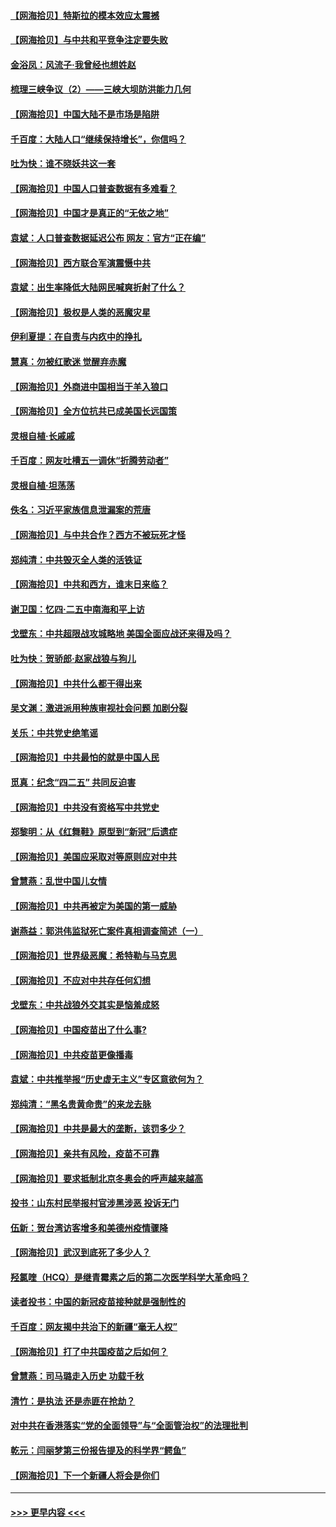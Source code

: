 #### [【网海拾贝】特斯拉的模本效应太震撼](../pages/nsc993/n12925626.md?t=05080252) 
#### [【网海拾贝】与中共和平竞争注定要失败](../pages/nsc993/n12923326.md?t=05080252) 
#### [金浴凤：风流子‧我曾经也想姓赵](../pages/nsc993/n12920911.md?t=05080252) 
#### [梳理三峡争议（2）——三峡大坝防洪能力几何](../pages/nsc993/n12920173.md?t=05080252) 
#### [【网海拾贝】中国大陆不是市场是陷阱](../pages/nsc993/n12920143.md?t=05080252) 
#### [千百度：大陆人口“继续保持增长”，你信吗？](../pages/nsc993/n12918946.md?t=05080252) 
#### [吐为快：谁不晓妖共这一套](../pages/nsc993/n12918941.md?t=05080252) 
#### [【网海拾贝】中国人口普查数据有多难看？](../pages/nsc993/n12917822.md?t=05080252) 
#### [【网海拾贝】中国才是真正的“无依之地”](../pages/nsc993/n12915845.md?t=05080252) 
#### [袁斌：人口普查数据延迟公布 网友：官方“正在编”](../pages/nsc993/n12915748.md?t=05080252) 
#### [【网海拾贝】西方联合军演震慑中共](../pages/nsc993/n12913466.md?t=05080252) 
#### [袁斌：出生率降低大陆网民喊爽折射了什么？](../pages/nsc993/n12913365.md?t=05080252) 
#### [【网海拾贝】极权是人类的恶魔灾星](../pages/nsc993/n12910697.md?t=05080252) 
#### [伊利夏提：在自责与内疚中的挣扎](../pages/nsc993/n12910493.md?t=05080252) 
#### [慧真：勿被红歌迷 觉醒弃赤魔](../pages/nsc993/n12910485.md?t=05080252) 
#### [【网海拾贝】外商进中国相当于羊入狼口](../pages/nsc993/n12908274.md?t=05080252) 
#### [【网海拾贝】全方位抗共已成美国长远国策](../pages/nsc993/n12906878.md?t=05080252) 
#### [灵根自植‧长戚戚](../pages/nsc993/n12905585.md?t=05080252) 
#### [千百度：网友吐槽五一调休“折腾劳动者”](../pages/nsc993/n12905934.md?t=05080252) 
#### [灵根自植‧坦荡荡](../pages/nsc993/n12905562.md?t=05080252) 
#### [佚名：习近平家族信息泄漏案的荒唐](../pages/nsc993/n12904705.md?t=05080252) 
#### [【网海拾贝】与中共合作？西方不被玩死才怪](../pages/nsc993/n12903873.md?t=05080252) 
#### [郑纯清：中共毁灭全人类的活铁证](../pages/nsc993/n12903785.md?t=05080252) 
#### [【网海拾贝】中共和西方，谁末日来临？](../pages/nsc993/n12903482.md?t=05080252) 
#### [谢卫国：忆四‧二五中南海和平上访](../pages/nsc993/n12902192.md?t=05080252) 
#### [戈壁东：中共超限战攻城略地 美国全面应战还来得及吗？](../pages/nsc993/n12902297.md?t=05080252) 
#### [吐为快：贺骄郎‧赵家战狼与狗儿](../pages/nsc993/n12902280.md?t=05080252) 
#### [【网海拾贝】中共什么都干得出来](../pages/nsc993/n12897500.md?t=05080252) 
#### [吴文渊：激进派用种族审视社会问题 加剧分裂](../pages/nsc993/n12893881.md?t=05080252) 
#### [关乐：中共党史绝笔谣](../pages/nsc993/n12897270.md?t=05080252) 
#### [【网海拾贝】中共最怕的就是中国人民](../pages/nsc993/n12894705.md?t=05080252) 
#### [觅真：纪念“四二五” 共同反迫害](../pages/nsc993/n12894553.md?t=05080252) 
#### [【网海拾贝】中共没有资格写中共党史](../pages/nsc993/n12892231.md?t=05080252) 
#### [郑黎明：从《红舞鞋》原型到“新冠”后遗症](../pages/nsc993/n12890469.md?t=05080252) 
#### [【网海拾贝】美国应采取对等原则应对中共](../pages/nsc993/n12889176.md?t=05080252) 
#### [曾慧燕：乱世中国儿女情](../pages/nsc993/n12887931.md?t=05080252) 
#### [【网海拾贝】中共再被定为美国的第一威胁](../pages/nsc993/n12887580.md?t=05080252) 
#### [谢燕益：郭洪伟监狱死亡案件真相调查简述（一）](../pages/nsc993/n12885648.md?t=05080252) 
#### [【网海拾贝】世界级恶魔：希特勒与马克思](../pages/nsc993/n12884062.md?t=05080252) 
#### [【网海拾贝】不应对中共存任何幻想](../pages/nsc993/n12881460.md?t=05080252) 
#### [戈壁东：中共战狼外交其实是恼羞成怒](../pages/nsc993/n12880392.md?t=05080252) 
#### [【网海拾贝】中国疫苗出了什么事?](../pages/nsc993/n12879124.md?t=05080252) 
#### [【网海拾贝】中共疫苗更像播毒](../pages/nsc993/n12876631.md?t=05080252) 
#### [袁斌：中共推举报“历史虚无主义”专区意欲何为？](../pages/nsc993/n12876530.md?t=05080252) 
#### [郑纯清：“黑名贵黄命贵”的来龙去脉](../pages/nsc993/n12875589.md?t=05080252) 
#### [【网海拾贝】中共是最大的垄断，该罚多少？](../pages/nsc993/n12874006.md?t=05080252) 
#### [【网海拾贝】亲共有风险，疫苗不可靠](../pages/nsc993/n12872224.md?t=05080252) 
#### [【网海拾贝】要求抵制北京冬奥会的呼声越来越高](../pages/nsc993/n12868962.md?t=05080252) 
#### [投书：山东村民举报村官涉黑涉恶 投诉无门](../pages/nsc993/n12869726.md?t=05080252) 
#### [伍新：贺台湾访客增多和美德州疫情骤降](../pages/nsc993/n12865651.md?t=05080252) 
#### [【网海拾贝】武汉到底死了多少人？](../pages/nsc993/n12863707.md?t=05080252) 
#### [羟氯喹（HCQ）是继青霉素之后的第二次医学科学大革命吗？](../pages/nsc993/n12638564.md?t=05080252) 
#### [读者投书：中国的新冠疫苗接种就是强制性的](../pages/nsc993/n12859932.md?t=05080252) 
#### [千百度：网友揭中共治下的新疆“毫无人权”](../pages/nsc993/n12858385.md?t=05080252) 
#### [【网海拾贝】打了中共国疫苗之后如何？](../pages/nsc993/n12857866.md?t=05080252) 
#### [曾慧燕：司马璐走入历史 功载千秋](../pages/nsc993/n12856996.md?t=05080252) 
#### [清竹：是执法 还是赤匪在抢劫？](../pages/nsc993/n12856952.md?t=05080252) 
#### [对中共在香港落实“党的全面领导”与“全面管治权”的法理批判](../pages/nsc993/n12856929.md?t=05080252) 
#### [乾元：闫丽梦第三份报告提及的科学界“鳄鱼”](../pages/nsc993/n12855985.md?t=05080252) 
#### [【网海拾贝】下一个新疆人将会是你们](../pages/nsc993/n12855864.md?t=05080252) 

----
#### [ >>> 更早内容 <<< ](../indexes/nsc993-earlier.md)
